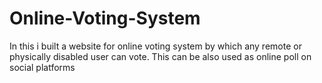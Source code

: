 # Online-Voting-System
In this i built a website for online voting system by which any remote or physically disabled user can vote. This can be also used as online poll on social platforms
